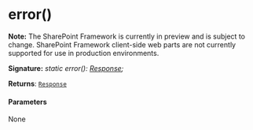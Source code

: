 # error()
**Note:** The SharePoint Framework is currently in preview and is subject to change. SharePoint Framework client-side web parts are not currently supported for use in production environments.





**Signature:** _static error(): [Response](../../web-apis/class/response.md);_

**Returns**: [`Response`](../../web-apis/class/response.md)





#### Parameters
None



